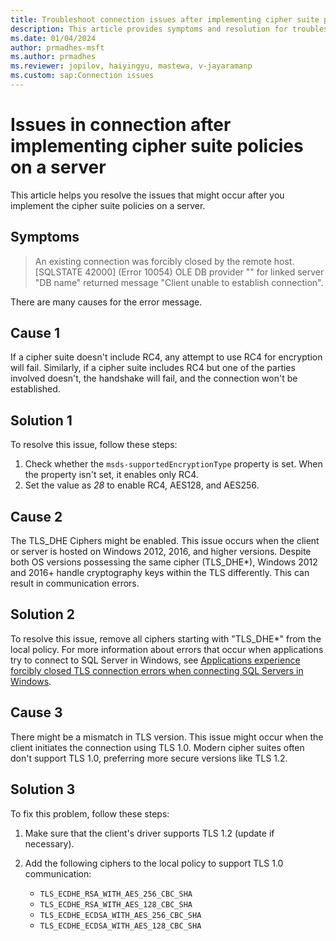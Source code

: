 ```yaml
---
title: Troubleshoot connection issues after implementing cipher suite policies on a server
description: This article provides symptoms and resolution for troubleshooting issues in connection that occur when implementing cipher suite policies.
ms.date: 01/04/2024
author: prmadhes-msft
ms.author: prmadhes
ms.reviewer: jopilov, haiyingyu, mastewa, v-jayaramanp
ms.custom: sap:Connection issues
---
```


# Issues in connection after implementing cipher suite policies on a server

This article helps you resolve the issues that might occur after you implement the cipher suite policies on a server.

## Symptoms

> An existing connection was forcibly closed by the remote host. [SQLSTATE 42000] (Error 10054) OLE DB provider "" for linked server "DB name" returned message "Client unable to establish connection".

There are many causes for the error message.

## Cause 1

If a cipher suite doesn't include RC4, any attempt to use RC4 for encryption will fail. Similarly, if a cipher suite includes RC4 but one of the parties involved doesn't, the handshake will fail, and the connection won't be established.

## Solution 1

To resolve this issue, follow these steps:

1. Check whether the `msds-supportedEncryptionType` property is set. When the property isn't set, it enables only RC4.
1. Set the value as *28* to enable RC4, AES128, and AES256.

## Cause 2

The TLS_DHE Ciphers might be enabled. This issue occurs when the client or server is hosted on Windows 2012, 2016, and higher versions. Despite both OS versions possessing the same cipher (TLS_DHE*), Windows 2012 and 2016+ handle cryptography keys within the TLS differently. This can result in communication errors.

## Solution 2

To resolve this issue, remove all ciphers starting with "TLS_DHE*" from the local policy. For more information about errors that occur when applications try to connect to SQL Server in Windows, see [Applications experience forcibly closed TLS connection errors when connecting SQL Servers in Windows](../../../windows-server/identity/apps-forcibly-closed-tls-connection-errors.md).

## Cause 3

There might be a mismatch in TLS version. This issue might occur when the client initiates the connection using TLS 1.0. Modern cipher suites often don't support TLS 1.0, preferring more secure versions like TLS 1.2.

## Solution 3

To fix this problem, follow these steps:

1. Make sure that the client's driver supports TLS 1.2 (update if necessary).

1. Add the following ciphers to the local policy to support TLS 1.0 communication:

   - `TLS_ECDHE_RSA_WITH_AES_256_CBC_SHA`
   - `TLS_ECDHE_RSA_WITH_AES_128_CBC_SHA`
   - `TLS_ECDHE_ECDSA_WITH_AES_256_CBC_SHA`
   - `TLS_ECDHE_ECDSA_WITH_AES_128_CBC_SHA`
